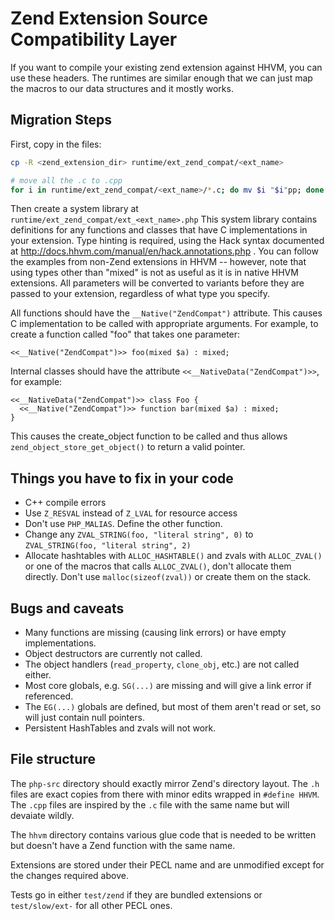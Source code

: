 # Zend Extension Source Compatibility Layer

If you want to compile your existing zend extension against HHVM, you can use
these headers. The runtimes are similar enough that we can just map the macros
to our data structures and it mostly works.

## Migration Steps

First, copy in the files:

```sh
cp -R <zend_extension_dir> runtime/ext_zend_compat/<ext_name>

# move all the .c to .cpp
for i in runtime/ext_zend_compat/<ext_name>/*.c; do mv $i "$i"pp; done
```
Then create a system library at `runtime/ext_zend_compat/ext_<ext_name>.php`
This system library contains definitions for any functions and classes that have
C implementations in your extension. Type hinting is required, using the Hack
syntax documented at http://docs.hhvm.com/manual/en/hack.annotations.php .
You can follow the examples from non-Zend extensions in HHVM -- however, note
that using types other than "mixed" is not as useful as it is in native HHVM
extensions. All parameters will be converted to variants before they are passed
to your extension, regardless of what type you specify.

All functions should have the `__Native("ZendCompat")` attribute. This causes
C implementation to be called with appropriate arguments. For example, to
create a function called "foo" that takes one parameter:

```<<__Native("ZendCompat")>> foo(mixed $a) : mixed;```

Internal classes should have the attribute `<<__NativeData("ZendCompat")>>`, for
example:

```
<<__NativeData("ZendCompat")>> class Foo {
  <<__Native("ZendCompat")>> function bar(mixed $a) : mixed;
}
```

This causes the create_object function to be called and thus allows 
`zend_object_store_get_object()` to return a valid pointer.

## Things you have to fix in your code

* C++ compile errors
* Use `Z_RESVAL` instead of `Z_LVAL` for resource access
* Don't use `PHP_MALIAS`. Define the other function.
* Change any `ZVAL_STRING(foo, "literal string", 0)` to `ZVAL_STRING(foo, "literal string", 2)`
* Allocate hashtables with `ALLOC_HASHTABLE()` and zvals with `ALLOC_ZVAL()` or
  one of the macros that calls `ALLOC_ZVAL()`, don't allocate them directly.
  Don't use `malloc(sizeof(zval))` or create them on the stack.

## Bugs and caveats

* Many functions are missing (causing link errors) or have empty
  implementations.
* Object destructors are currently not called.
* The object handlers (`read_property`, `clone_obj`, etc.) are not called either.
* Most core globals, e.g. `SG(...)` are missing and will give a link error if
  referenced.
* The `EG(...)` globals are defined, but most of them aren't read or set, so will
  just contain null pointers.
* Persistent HashTables and zvals will not work.

## File structure

The `php-src` directory should exactly mirror Zend's directory layout.
The `.h` files are exact copies from there with minor edits wrapped in
`#define HHVM`. The `.cpp` files are inspired by the `.c` file with the same
name but will devaiate wildly.

The `hhvm` directory contains various glue code that is needed to be written but
doesn't have a Zend function with the same name.

Extensions are stored under their PECL name and are unmodified except for the
changes required above.

Tests go in either `test/zend` if they are bundled extensions or
`test/slow/ext-` for all other PECL ones.
